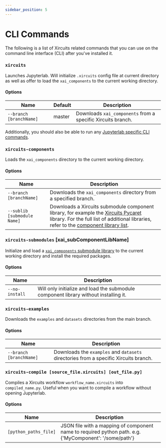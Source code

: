 ```yaml
---
sidebar_position: 5
---
```


# CLI Commands

The following is a list of Xircuits related commands that you can use on the command line interface (CLI) after you've installed it.

###  `xircuits`

Launches Jupyterlab. Will initialize `.xircuits` config file at current directory as well as offer to load the `xai_components` to the current working directory.

#### Options

| Name | Default | Description |
| --- | --- | --- |
| `--branch [branchName]` | master | Downloads `xai_components` from a specific Xircuits branch. |

Additionally, you should also be able to run any [Jupyterlab specific CLI commands](https://nocomplexity.com/documents/jupyterlab/notebooks/jupyterlab-cli.html).

### `xircuits-components`

Loads the `xai_components` directory to the current working directory.

#### Options

| Name  | Description |
| --- | --- |
| `--branch [branchName]` | Downloads the `xai_components` directory from a specified branch. |
| `--sublib [submodule Name]` | Downloads a Xircuits submodule component library, for example the [Xircuits Pycaret](https://github.com/XpressAI/xai-pycaret) library. For the full list of additional libraries, refer to the [component library list](https://github.com/XpressAI/xircuits/tree/master/xai_components). |

### `xircuits-submodules` [xai_subComponentLibName]

Initialize and load a [`xai_components` submodule library](https://github.com/XpressAI/xircuits/tree/master/xai_components#external-library)  to the current working directory and install the required packages.

#### Options

| Name  | Description |
| --- | --- |
| `--no-install` | Will only initialize and load the submodule component library without installing it. |

### `xircuits-examples`

Downloads the `examples` and `datasets` directories from the main branch.

#### Options

| Name | Description |
| --- | --- |
| `--branch [branchName]` | Downloads the `examples` and `datasets` directories from a specific Xircuits branch. |

### `xircuits-compile [source_file.xircuits] [out_file.py]`

Compiles a Xircuits workflow `workflow_name.xircuits` into `compiled_name.py`. Useful when you want to compile a workflow without opening Jupyterlab.

#### Options

| Name  | Description |
| --- | --- |
| `[python_paths_file]` | JSON file with a mapping of component name to required python path. e.g. {'MyComponent': '/some/path'} |